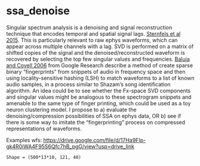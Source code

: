 # ssa_denoise

Singular spectrum analysis is a denoising and signal reconstruction technique that encodes temporal and spatial signal lags. [Sternfels et al 2015](https://www.cgg.com/sites/default/files/2020-11/cggv_0000022842.pdf). This is particularly relevant to raw ephys waveforms, which can appear across multiple channels with a lag. SVD is performed on a matrix of shifted copies of the signal and the denoised/reconstructed waveform is recovered by selecting the top few singular values and frequencies. [Baluja and Covell 2006](https://static.googleusercontent.com/media/research.google.com/en//pubs/archive/32685.pdf) from Google Research describe a method of create sparse binary “fingerprints” from snippets of audio in frequency space and then using locality-sensitive hashing (LSH) to match waveforms to a list of known audio samples, in a process similar to Shazam’s song identification algorithm. An idea could be to see whether the Fx-space SVD components and singular values might be analogous to these spectrogram snippets and amenable to the same type of finger printing, which could be used as a toy neuron clustering model. I propose to a) evaluate the denoising/compression possibilities of SSA on ephys data, OR b) see if there is some way to imitate the “fingerprinting” process on compressed representations of waveforms. 

Examples wfs: https://drive.google.com/file/d/17Ha9FIp-gk4R0iWA4F95S6Qfc7hB_pgG/view?usp=drive_link

`Shape = (500*13*10, 121, 40)`